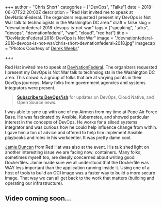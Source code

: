 +++
author = "Chris Short"
categories = ["DevOps", "Talks"]
date = 2018-06-07T22:20:00Z
description = "Red Hat invited me to speak at DevNationFederal. The organizers requested I present my DevOps is Not War talk to technologists in the Washington DC area."
draft = false
slug = "devnationfederal-2018-devops-is-not-war"
tags = ["speaking", "talks", "devops", "devnationfederal", "war", "cloud", "red hat"]
title = "DevNationFederal 2018: DevOps is Not War"
image = "/devnationfederal-2018-devops-is-not-war/chris-short-devnationfederal-2018.jpg"
imagecap = "Photos Courtesy of [Derek Weeks](https://twitter.com/weekstweets)"

+++

Red Hat invited me to speak at [DevNationFederal](https://devnationfederal.org/). The organizers requested I present my DevOps is Not War talk to technologists in the Washington DC area. This crowd is a group of folks that are at varying points in their DevOps journeys. Many folks from government agencies and systems integrators were present.

> [**Subscribe to DevOps'ish**](/newsletter/) for updates on DevOps, Cloud Native, and Open Source news.

I was able to sync up with one of my Airmen from my time at Pope Air Force Base. He was fascinated by Ansible, Kubernetes, and showed particular interest in the concepts of DevOps. He works for a siloed systems integrator and was curious how he could help influence change from within. I gave him a ton of advice and offered to help him implement Ansible playbooks and roles in his workcenter. It was pretty damn cool.

<script async src="//pagead2.googlesyndication.com/pagead/js/adsbygoogle.js"></script>
<ins class="adsbygoogle"
     style="display:block; text-align:center;"
     data-ad-layout="in-article"
     data-ad-format="fluid"
     data-ad-client="ca-pub-8972983586873269"
     data-ad-slot="4663018952"></ins>
<script>
     (adsbygoogle = window.adsbygoogle || []).push({});
</script>

[Jamie Duncan](https://www.linkedin.com/in/jamieeduncan/) from Red Hat was also at the event. His talk shed light on another interesting issue we are facing now; containers. Many folks, sometimes myself too, are deeply concerned about writing good Dockerfiles. Jamie made sure we all understood that the Dockerfile was WAY less important than the application running inside it. Using one of a host of tools to build an OCI image was a faster way to build a more secure image. That way we can all get back to the work that matters (building and operating our infrastructure).

<script async class="speakerdeck-embed" data-id="1c41b7a3ac2f4e4d942cd5e143e27157" data-ratio="1.77777777777778" src="//speakerdeck.com/assets/embed.js"></script>

## Video coming soon...